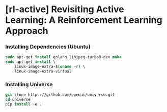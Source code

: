 # [rl-active] Revisiting Active Learning: A Reinforcement Learning Approach


### Installing Dependencies (Ubuntu)

```csh
sudo apt-get install golang libjpeg-turbo8-dev make
sudo apt-get install \
    linux-image-extra-$(uname -r) \
    linux-image-extra-virtual
```

### Installing Universe
```csh
git clone https://github.com/openai/universe.git
cd universe
pip install -e .
```
